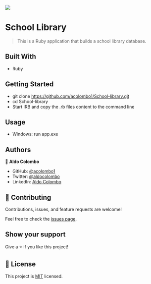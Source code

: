 ![](https://img.shields.io/badge/Microverse-blueviolet)

# School Library

> This is a Ruby application that builds a school library database.

## Built With

- Ruby

## Getting Started

- git clone https://github.com/acolombo1/School-library.git
- cd School-library
- Start IRB and copy the .rb files content to the command line
## Usage

- Windows: run app.exe
## Authors

👤 **Aldo Colombo**

- GitHub: [@acolombo1](https://github.com/acolombo1)
- Twitter: [@aldocolombo](https://twitter.com/aldocolombo)
- LinkedIn: [Aldo Colombo](https://www.linkedin.com/in/aldo-colombo-2156009)

## 🤝 Contributing

Contributions, issues, and feature requests are welcome!

Feel free to check the [issues page](https://github.com/joshuaivie/BookStore/issues).

## Show your support

Give a ⭐️ if you like this project!

## 📝 License

This project is [MIT](./MIT.md) licensed.
